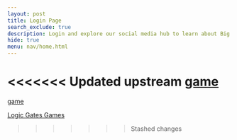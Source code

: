 ```yaml
---
layout: post
title: Login Page
search_exclude: true
description: Login and explore our social media hub to learn about Big Idead 2 about binary
hide: true
menu: nav/home.html
---
```


<<<<<<< Updated upstream
<a href="{{site.baseurl}}/binaryGame">game</a>
=======
<a href="{{site.baseurl}}/binaryGame">game</a>

<a href="{{site.baseurl}}/logicgame">Logic Gates Games</a>
>>>>>>> Stashed changes
